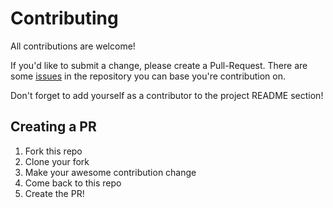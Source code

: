 # Contributing

All contributions are welcome!

If you'd like to submit a change, please create a Pull-Request. There are some
[issues][1] in the repository you can base you're contribution on.

Don't forget to add yourself as a contributor to the project README section!

## Creating a PR

1. Fork this repo
2. Clone your fork
3. Make your awesome contribution change
4. Come back to this repo
5. Create the PR!





[1]: https://github.com/jooaodanieel/BotNaPauta/issues
